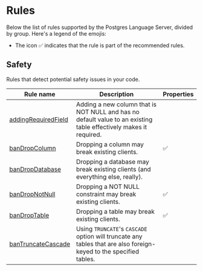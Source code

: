# Rules

Below the list of rules supported by the Postgres Language Server, divided by group. Here's a legend of the emojis:

- The icon ✅ indicates that the rule is part of the recommended rules.

[//]: # (BEGIN RULES_INDEX)

## Safety

Rules that detect potential safety issues in your code.

| Rule name | Description | Properties |
| --- | --- | --- |
| [addingRequiredField](./adding-required-field) | Adding a new column that is NOT NULL and has no default value to an existing table effectively makes it required. |  |
| [banDropColumn](./ban-drop-column) | Dropping a column may break existing clients. | ✅ |
| [banDropDatabase](./ban-drop-database) | Dropping a database may break existing clients (and everything else, really). |  |
| [banDropNotNull](./ban-drop-not-null) | Dropping a NOT NULL constraint may break existing clients. | ✅ |
| [banDropTable](./ban-drop-table) | Dropping a table may break existing clients. | ✅ |
| [banTruncateCascade](./ban-truncate-cascade) | Using `TRUNCATE`'s `CASCADE` option will truncate any tables that are also foreign-keyed to the specified tables. |  |

[//]: # (END RULES_INDEX)

